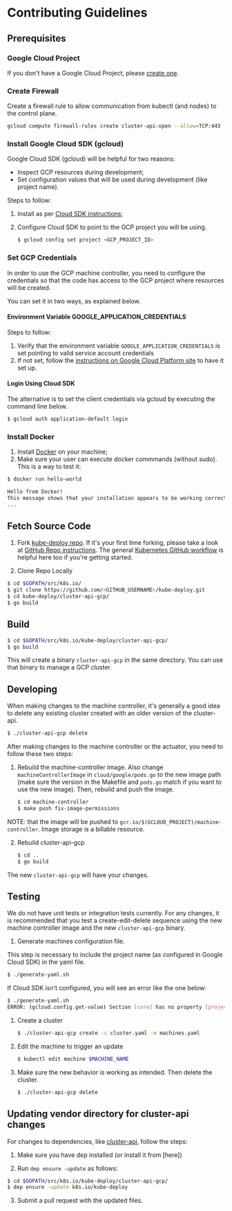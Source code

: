 # Contributing Guidelines

## Prerequisites

### Google Cloud Project

If you don't have a Google Cloud Project, please [create one](https://cloud.google.com/resource-manager/docs/creating-managing-projects).

### Create Firewall

Create a firewall rule to allow communication from kubectl (and nodes) to the control plane.

   ```bash
   gcloud compute firewall-rules create cluster-api-open --allow=TCP:443 --source-ranges=0.0.0.0/0 --target-tags='https-server'
   ```

### Install Google Cloud SDK (gcloud)

Google Cloud SDK (gcloud) will be helpful for two reasons:
-  Inspect GCP resources during development;
-  Set configuration values that will be used during development (like project name).

Steps to follow:
1.  Install as per [Cloud SDK instructions](https://cloud.google.com/sdk/);
2.  Configure Cloud SDK to point to the GCP project you will be using.

    ```bash
    $ gcloud config set project <GCP_PROJECT_ID>
    ```

### Set GCP Credentials

In order to use the GCP machine controller, you need to configure the credentials so that the code has access to the GCP project where resources will be created.

You can set it in two ways, as explained below.

#### Environment Variable GOOGLE_APPLICATION_CREDENTIALS

Steps to follow:
1. Verify that the environment variable `GOOGLE_APPLICATION_CREDENTIALS` is set pointing to valid service account credentials
2. If not set, follow the [instructions on Google Cloud Platform site](https://cloud.google.com/docs/authentication/getting-started) to have it set up.

#### Login Using Cloud SDK

The alternative is to set the client credentials via gcloud by executing the command line below.

```bash
$ gcloud auth application-default login
```

### Install Docker

1. Install [Docker](https://docs.docker.com/install/) on your machine;
2. Make sure your user can execute docker commmands (without sudo). This is a way to test it:
```bash
$ docker run hello-world

Hello from Docker!
This message shows that your installation appears to be working correctly.
...
```

## Fetch Source Code

1. Fork [kube-deploy repo](https://github.com/kubernetes/kube-deploy). If it's your first time forking, please take a look at [GitHub Repo instructions](https://help.github.com/articles/fork-a-repo/). The general [Kubernetes GitHub workflow](https://github.com/kubernetes/community/blob/master/contributors/guide/github-workflow.md) is helpful here too if you're getting started.

2. Clone Repo Locally
```bash
$ cd $GOPATH/src/k8s.io/
$ git clone https://github.com/<GITHUB_USERNAME>/kube-deploy.git
$ cd kube-deploy/cluster-api-gcp/
$ go build
```

## Build

```bash
$ cd $GOPATH/src/k8s.io/kube-deploy/cluster-api-gcp/
$ go build
```

This will create a binary `cluster-api-gcp` in the same directory. You can use that binary to manage a GCP cluster.

## Developing

When making changes to the machine controller, it's generally a good idea to delete any existing cluster created with an older version of the cluster-api.

```bash
$ ./cluster-api-gcp delete
```

After making changes to the machine controller or the actuator, you need to follow these two steps:

1. Rebuild the machine-controller image. Also change `machineControllerImage` in `cloud/google/pods.go` to the new image path (make sure the version in the Makefile and `pods.go` match if you want to use the new image). Then, rebuild and push the image.

	```bash
	$ cd machine-controller
	$ make push fix-image-permissions
	```

NOTE: that the image will be pushed to `gcr.io/$(GCLOUD_PROJECT)/machine-controller`. Image storage is a billable resource.

2. Rebuild cluster-api-gcp

	```bash
    $ cd ..
	$ go build
	```

The new `cluster-api-gcp` will have your changes.

## Testing

We do not have unit tests or integration tests currently. For any changes, it is recommended that you test a create-edit-delete sequence using the new machine controller image and the new `cluster-api-gcp` binary.

1. Generate machines configuration file.

This step is necessary to include the project name (as configured in Google Cloud SDK) in the yaml file.

```bash
$ ./generate-yaml.sh
```

If Cloud SDK isn't configured, you will see an error like the one below:

```bash
$ ./generate-yaml.sh
ERROR: (gcloud.config.get-value) Section [core] has no property [project].
```

1. Create a cluster

	```bash
	$ ./cluster-api-gcp create -c cluster.yaml -m machines.yaml
	```

2. Edit the machine to trigger an update

	```bash
	$ kubectl edit machine $MACHINE_NAME
	```

3. Make sure the new behavior is working as intended. Then delete the cluster.

	```bash
	$ ./cluster-api-gcp delete
	```

## Updating vendor directory for cluster-api changes

For changes to dependencies, like [cluster-api](https://github.com/kubernetes/kube-deploy/tree/master/cluster-api), follow the steps:

1. Make sure you have dep installed (or install it from [here])

2. Run ```dep ensure -update``` as follows:

```bash
$ cd $GOPATH/src/k8s.io/kube-deploy/cluster-api-gcp/
$ dep ensure -update k8s.io/kube-deploy
```

3. Submit a pull request with the updated files.
